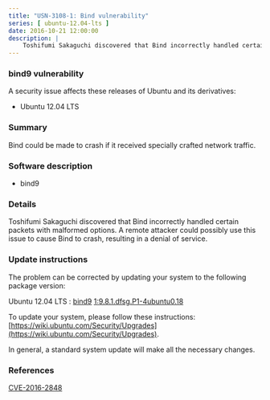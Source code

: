 ```yaml
---
title: "USN-3108-1: Bind vulnerability"
series: [ ubuntu-12.04-lts ]
date: 2016-10-21 12:00:00
description: |
    Toshifumi Sakaguchi discovered that Bind incorrectly handled certain packets with malformed options. A remote attacker could possibly use this issue to cause Bind to crash, resulting in a denial of service. 
--- 
```

 
### bind9 vulnerability

A security issue affects these releases of Ubuntu and its derivatives:

* Ubuntu 12.04 LTS

### Summary

Bind could be made to crash if it received specially crafted network traffic.

### Software description

* bind9 

### Details

Toshifumi Sakaguchi discovered that Bind incorrectly handled certain packets with malformed options. A remote attacker could possibly use this issue to cause Bind to crash, resulting in a denial of service. 

### Update instructions

The problem can be corrected by updating your system to the following package version:

Ubuntu 12.04 LTS
 : [bind9](https://launchpad.net/ubuntu/+source/bind9) <span> [1:9.8.1.dfsg.P1-4ubuntu0.18](https://launchpad.net/ubuntu/+source/bind9/1:9.8.1.dfsg.P1-4ubuntu0.18) </span> 

To update your system, please follow these instructions: [https://wiki.ubuntu.com/Security/Upgrades](https://wiki.ubuntu.com/Security/Upgrades).

In general, a standard system update will make all the necessary changes. 

### References

 [CVE-2016-2848](http://people.ubuntu.com/~ubuntu-security/cve/CVE-2016-2848)
 
